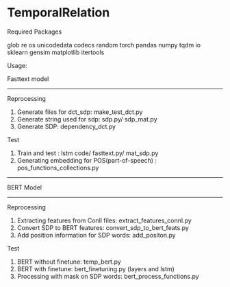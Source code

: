# TemporalRelation

Required Packages

glob
re
os
unicodedata
codecs
random
torch
pandas
numpy
tqdm
io
sklearn
gensim
matplotlib
itertools

Usage:

Fasttext model

*******************************************

Reprocessing 
1. Generate files for dct_sdp: make_test_dct.py
2. Generate string used for sdp: sdp.py/ sdp_mat.py
3. Generate SDP: dependency_dct.py

Test

1. Train and test : lstm code/ fasttext.py/ mat_sdp.py
2. Generating embedding for POS(part-of-speech) : pos_functions_collections.py

*******************************************

BERT Model

***********************************************

Reprocessing

1. Extracting features from Conll files: extract_features_connl.py
2. Convert SDP to BERT features: convert_sdp_to_bert_feats.py
3. Add position information for SDP words: add_positon.py

Test
1. BERT without finetune: temp_bert.py
2. BERT with finetune: bert_finetuning.py (layers and lstm)
3. Processing with mask on SDP words: bert_process_functions.py

